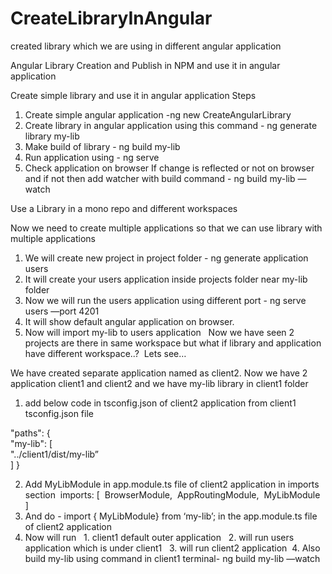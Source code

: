 # CreateLibraryInAngular
created library which we are using in different angular application


Angular Library Creation and Publish in NPM and use it in angular application 

Create simple library and use it in angular application 
Steps 
1. Create simple angular application -ng new CreateAngularLibrary
2. Create library in angular application using this command  -  ng generate library my-lib
3. Make build of library - ng build my-lib 
4. Run application using - ng serve
5. Check application on browser If change is reflected or not on browser and if not then add watcher with build command - ng build my-lib —watch


Use a Library in a mono repo and different workspaces 

Now we need to create multiple applications so that we can use library with multiple applications 

1. We will create new project in project folder - ng generate application users 
2. It will create your users application inside projects folder near my-lib folder
3. Now we will run the users application using different port - ng serve users —port 4201
4. It will show default angular application on browser.
5. Now will import my-lib to users application   Now we have seen 2 projects are there in same workspace but what if library and application have different workspace..?  Lets see… 
 
 We have created separate application named as client2. Now we have 2 application client1 and client2 and we have my-lib library in client1 folder

1. add below code  in tsconfig.json of client2 application from client1 tsconfig.json file   

"paths": {  
  "my-lib": [   
   "../client1/dist/my-lib”    
 ]
 }

2.  Add MyLibModule in app.module.ts file of client2 application in imports section  imports: [     BrowserModule,     AppRoutingModule,     MyLibModule  ]
3.  And do - import { MyLibModule} from ‘my-lib’; in the app.module.ts file of client2 application 
4. Now will run     1. client1 default outer application     2. will run users application  which is under client1     3. will run client2 application    4. Also build my-lib using command in client1 terminal- ng build my-lib —watch   
  


